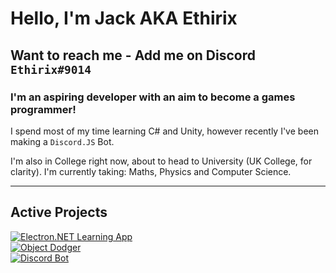 # Hello, I'm Jack AKA Ethirix
## Want to reach me - Add me on Discord `Ethirix#9014`

### I'm an aspiring developer with an aim to become a games programmer!
I spend most of my time learning C# and Unity, however recently I've been making a `Discord.JS` Bot.

I'm also in College right now, about to head to University (UK College, for clarity).
I'm currently taking: Maths, Physics and Computer Science.

---

## Active Projects
[![Electron.NET Learning App](https://github-readme-stats.vercel.app/api/pin/?username=Ethirix&repo=Electron.NET-Learning-App&theme=gotham&show_owner=true)](https://github.com/Ethirix/Electron.NET-Learning-App)  
[![Object Dodger](https://github-readme-stats.vercel.app/api/pin/?username=Ethirix&repo=ObjectDodger&theme=gotham&show_owner=true)](https://github.com/Ethirix/ObjectDodger)  
[![Discord Bot](https://github-readme-stats.vercel.app/api/pin/?username=Ethirical-Productions&repo=Project-Erilum&theme=gotham&show_owner=true)](https://github.com/Ethirical-Productions/Project-Erilum)
